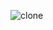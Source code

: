 ![clone](https://github.com/maitri-dalvi/NetflixClone/assets/144388185/40458a67-4682-4136-a40d-522941c7fb01)
